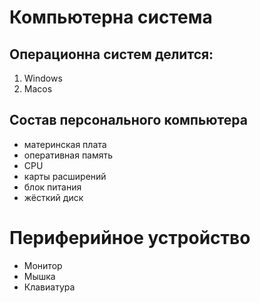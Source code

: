 # Компьютерна система 

## Операционна систем делится:
1. Windows
2. Macos

## Состав персонального компьютера 
* материнская плата
* оперативная память
* CPU
* карты расширений
* блок питания
* жёсткий диск

# Периферийное устройство
* Монитор
* Мышка
* Клавиатура
